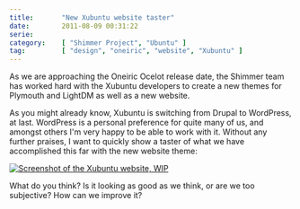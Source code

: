 ```yaml
---
title:       "New Xubuntu website taster"
date:        2011-08-09 00:31:22
serie:       
category:    [ "Shimmer Project", "Ubuntu" ]
tag:         [ "design", "oneiric", "website", "Xubuntu" ]
---
```


As we are approaching the Oneiric Ocelot release date, the Shimmer team has worked hard with the Xubuntu developers to create a new themes for Plymouth and LightDM as well as a new website.

As you might already know, Xubuntu is switching from Drupal to WordPress, at last. WordPress is a personal preference for quite many of us, and amongst others I'm very happy to be able to work with it. Without any further praises, I want to quickly show a taster of what we have accomplished this far with the new website theme:

[![](http://open.knome.fi/files/2011/08/xubuntu-web-snapshot-300x227.png "Screenshot of the Xubuntu website, WIP")](http://open.knome.fi/files/2011/08/xubuntu-web-snapshot.png)

What do you think? Is it looking as good as we think, or are we too subjective? How can we improve it?
